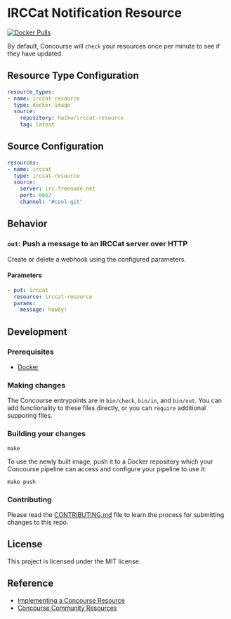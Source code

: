 IRCCat Notification Resource
===================================

[![Docker Pulls](https://img.shields.io/docker/pulls/haiku/irccat-resource.svg)](https://hub.docker.com/r/haiku/irccat-resource)

By default, Concourse will `check` your resources once per minute to see if they have updated.

Resource Type Configuration
---------------------------

```yaml
resource_types:
- name: irccat-resource
  type: docker-image
  source:
    repository: haiku/irccat-resource
    tag: latest
```
Source Configuration
--------------------

```yaml
resources:
- name: irccat
  type: irccat-resource
  source:
    server: irc.freenode.net
    port: 6667
    channel: "#cool-git"
```

Behavior
--------

### `out`: Push a message to an IRCCat server over HTTP

Create or delete a webhook using the configured parameters.

#### Parameters

```yaml
- put: irccat
  resource: irccat-resource
  params:
    message: howdy!
```

## Development
### Prerequisites
- [Docker](https://www.docker.com/)

### Making changes
The Concourse entrypoints are in `bin/check`, `bin/in`, and `bin/out`. You can add functionality to these files directly, or you can `require` additional supporing files.

### Building your changes
```shell
make
```

To use the newly built image, push it to a Docker repository which your Concourse pipeline can access and configure your pipeline to use it:

```shell
make push
```

### Contributing
Please read the [CONTRIBUTING.md](CONTRIBUTING.md) file to learn the process for submitting changes to this repo.

## License
This project is licensed under the MIT license.

## Reference
- [Implementing a Concourse Resource](https://concourse-ci.org/implementing-resource-types.html)
- [Concourse Community Resources](https://github.com/concourse/concourse/wiki/Resource-Types)
